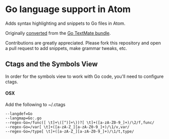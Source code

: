 # Go language support in Atom

Adds syntax highlighting and snippets to Go files in Atom.

Originally [converted](http://atom.io/docs/latest/converting-a-text-mate-bundle)
from the [Go TextMate bundle](https://github.com/rsms/Go.tmbundle).

Contributions are greatly appreciated. Please fork this repository and open a
pull request to add snippets, make grammar tweaks, etc.

## Ctags and the Symbols View

In order for the symbols view to work with Go code, you'll need to configure
ctags.

#### OSX

Add the following to ~/.ctags


```
--langdef=Go
--langmap=Go:.go
--regex-Go=/func([ \t]+\([^)]+\))?[ \t]+([a-zA-Z0-9_]+)/\2/f,func/
--regex-Go=/var[ \t]+([a-zA-Z_][a-zA-Z0-9_]+)/\1/v,var/
--regex-Go=/type[ \t]+([a-zA-Z_][a-zA-Z0-9_]+)/\1/t,type/
```

